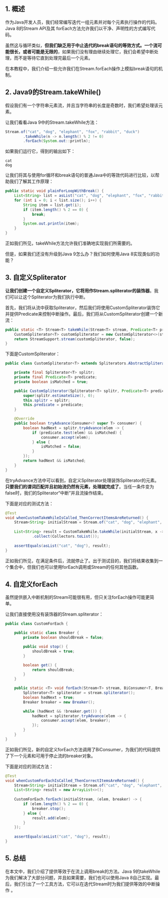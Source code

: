 ## 1. 概述

作为Java开发人员，我们经常编写迭代一组元素并对每个元素执行操作的代码。Java 8的Stream API及其 forEach方法允许我们以干净、声明性的方式编写代码。

虽然这与循环类似，**但我们缺乏用于中止迭代的break语句的等效方式。一个流可能很长，或者可能是无限的**，如果我们没有理由继续处理它，我们会希望中断处理，而不是等待它直到处理完最后一个元素。

在本教程中，我们介绍一些允许我们在Stream.forEach操作上模拟break语句的机制。

## 2. Java9的Stream.takeWhile()

假设我们有一个字符串元素流，并且当字符串的长度是奇数时，我们希望处理该元素。

让我们看看Java 9中的Stream.takeWhile方法：

```java
Stream.of("cat", "dog", "elephant", "fox", "rabbit", "duck")
		.takeWhile(n -> n.length() % 2 != 0)
		.forEach(System.out::println);
```

如果我们运行它，得到的输出如下：

```plaintext
cat
dog
```

让我们将其与使用for循环和break语句的普通Java中的等效代码进行比较，以帮助我们了解其工作原理：

```java
public static void plainForLoopWithBreak() {
	List<String> list = asList("cat", "dog", "elephant", "fox", "rabbit", "duck");
	for (int i = 0; i < list.size(); i++) {
		String item = list.get(i);
		if (item.length() % 2 == 0) {
			break;
		}
		System.out.println(item);
	}
}
```

正如我们所见，takeWhile方法允许我们准确地实现我们所需要的。

但是，如果我们还没有升级到Java 9怎么办？我们如何使用Java 8实现类似的功能？

## 3. 自定义Spliterator

**让我们创建一个自定义Spliterator，它将用作Stream.spliterator的装饰器**。我们可以让这个Spliterator为我们执行中断。

首先，我们将从流中获取Spliterator，然后我们将使用CustomSpliterator装饰它并提供Predicate来控制中断操作。最后，我们将从CustomSpliterator创建一个新流：

```java
public static <T> Stream<T> takeWhile(Stream<T> stream, Predicate<T> predicate) {
	CustomSpliterator<T> customSpliterator = new CustomSpliterator<>(stream.spliterator(), predicate);
	return StreamSupport.stream(customSpliterator, false);
}
```

下面是CustomSpliterator：

```java
public class CustomSpliterator<T> extends Spliterators.AbstractSpliterator<T> {

	private final Spliterator<T> splitr;
	private final Predicate<T> predicate;
	private boolean isMatched = true;

	public CustomSpliterator(Spliterator<T> splitr, Predicate<T> predicate) {
		super(splitr.estimateSize(), 0);
		this.splitr = splitr;
		this.predicate = predicate;
	}

	@Override
	public boolean tryAdvance(Consumer<? super T> consumer) {
		boolean hadNext = splitr.tryAdvance(elem -> {
			if (predicate.test(elem) && isMatched) {
				consumer.accept(elem);
			} else {
				isMatched = false;
			}
		});
		return hadNext && isMatched;
	}
}
```

在tryAdvance方法中可以看到，自定义Spliterator处理装饰Spliterator的元素。**只要我们的谓词匹配并且初始流仍然有元素，处理就完成了**。当任一条件变为false时，我们的Spliterator“中断”并且流操作结束。

下面是对应的测试方法：

```java
@Test
void whenCustomTakeWhileIsCalled_ThenCorrectItemsAreReturned() {
	Stream<String> initialStream = Stream.of("cat", "dog", "elephant", "fox", "rabbit", "duck");
    
	List<String> result = CustomTakeWhile.takeWhile(initialStream, x -> x.length() % 2 != 0)
			.collect(Collectors.toList());
    
	assertEquals(asList("cat", "dog"), result);
}
```

正如我们所见，在满足条件后，流就停止了。出于测试目的，我们将结果收集到一个集合中，但我们也可以使用forEach调用或Stream的任何其他函数。

## 4. 自定义forEach

虽然提供嵌入中断机制的Stream可能很有用，但只关注forEach操作可能更简单。

让我们直接使用没有装饰器的Stream.spliterator：

```java
public class CustomForEach {

	public static class Breaker {
		private boolean shouldBreak = false;

		public void stop() {
			shouldBreak = true;
		}

		boolean get() {
			return shouldBreak;
		}
	}

	public static <T> void forEach(Stream<T> stream, BiConsumer<T, Breaker> consumer) {
		Spliterator<T> spliterator = stream.spliterator();
		boolean hadNext = true;
		Breaker breaker = new Breaker();

		while (hadNext && !breaker.get()) {
			hadNext = spliterator.tryAdvance(elem -> {
				consumer.accept(elem, breaker);
			});
		}
	}
}
```

正如我们所见，新的自定义forEach方法调用了BiConsumer，为我们的代码提供了下一个元素和可用于停止流的breaker对象。

下面是对应的测试方法：

```java
@Test
void whenCustomForEachIsCalled_ThenCorrectItemsAreReturned() {
	Stream<String> initialStream = Stream.of("cat", "dog", "elephant", "fox", "rabbit", "duck");
	List<String> result = new ArrayList<>();
    
	CustomForEach.forEach(initialStream, (elem, breaker) -> {
		if (elem.length() % 2 == 0) {
			breaker.stop();
		} else {
			result.add(elem);
		}
	});
    
	assertEquals(asList("cat", "dog"), result);
}
```

## 5. 总结

在本文中，我们介绍了提供等效于在流上调用break的方法。Java 9的takeWhile为我们解决了大部分问题，并且如果需要，我们也可以使用Java 8自己实现。最后，我们引出了一个工具方法，它可以在迭代Stream时为我们提供等效的中断操作 。
